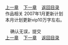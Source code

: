 
[上一章](https://github.com/xiaominghe2014/spider_book/blob/master/book/缺月梧桐/第173章.md)&nbsp;&nbsp;&nbsp;&nbsp;[下一章](https://github.com/xiaominghe2014/spider_book/blob/master/book/缺月梧桐/第175章.md)&nbsp;&nbsp;&nbsp;&nbsp;[返回目录](https://github.com/xiaominghe2014/spider_book/blob/master/book/缺月梧桐/README.md)
<br />作品相关 2007年1月更新计划<br />本月计划更新vip10万字左右。<br /><br />&nbsp;&nbsp;&nbsp;&nbsp;确认无误，提交 <br />
[上一章](https://github.com/xiaominghe2014/spider_book/blob/master/book/缺月梧桐/第173章.md)&nbsp;&nbsp;&nbsp;&nbsp;[下一章](https://github.com/xiaominghe2014/spider_book/blob/master/book/缺月梧桐/第175章.md)&nbsp;&nbsp;&nbsp;&nbsp;[返回目录](https://github.com/xiaominghe2014/spider_book/blob/master/book/缺月梧桐/README.md)
